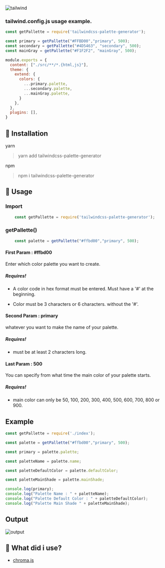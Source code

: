 ![tailwind](https://i.hizliresim.com/ay6gwss.png)
### tailwind.config.js usage example.

```js
const getPallette = require('tailwindcss-palette-generator');

const primary = getPallette("#FFBD00","primary", 500);
const secondary = getPallette("#4D5463", "secondary", 500);
const mainGray = getPallette("#F1F2F2", "mainGray", 500);

module.exports = {
  content: ["./src/**/*.{html,js}"],
  theme: {
    extend: {
      colors: {
        ...primary.palette,
        ...secondary.palette,
        ...mainGray.palette,
      }
    },
  },
  plugins: [],
}
```

## 🎉 Installation

yarn

> yarn add tailwindcss-palette-generator

npm

> npm i tailwindcss-palette-generator

## 👀 Usage

### Import

```js
    const getPallette = require('tailwindcss-palette-generator');
```

### getPallette()

```js
    const palette = getPallette("#ffbd00","primary", 500);
```

#### First Param : #ffbd00

Enter which color palette you want to create.

##### Requires!

- A color code in hex format must be entered. Must have a '#' at the beginning.

- Color must be 3 characters or 6 characters. without the '#'.

#### Second Param : primary

whatever you want to make the name of your palette.

##### Requires!

- must be at least 2 characters long.

#### Last Param : 500

You can specify from what time the main color of your palette starts.

##### Requires!

- main color can only be 50, 100, 200, 300, 400, 500, 600, 700, 800 or 900.


## Example

```js
const getPallette = require('./index');

const palette = getPallette("#ffbd00","primary", 500);

const primary = palette.palette;

const paletteName = palette.name;

const paletteDefaultColor = palette.defaultColor;

const paletteMainShade = palette.mainShade;

console.log(primary);
console.log("Palette Name : " + paletteName);
console.log("Palette Default Color : " + paletteDefaultColor);
console.log("Palette Main Shade " + paletteMainShade);
```

## Output
![output](https://i.hizliresim.com/e43l1g5.jpg)

## 🚀 What did i use?

- [chroma.js](https://gka.github.io/chroma.js/)